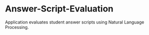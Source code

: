# Answer-Script-Evaluation
Application evaluates student answer scripts using Natural Language Processing.
